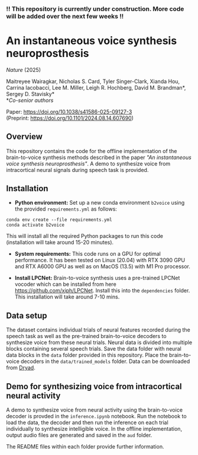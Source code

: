 ### !! This repository is currently under construction. More code will be added over the next few weeks !! ###

# An instantaneous voice synthesis neuroprosthesis

*Nature* (2025)

Maitreyee Wairagkar, Nicholas S. Card, Tyler Singer-Clark, Xianda Hou, Carrina Iacobacci, Lee M. Miller, Leigh R. Hochberg, David M. Brandman*, Sergey D. Stavisky*    
**Co-senior authors*

Paper: https://doi.org/10.1038/s41586-025-09127-3    
(Preprint: https://doi.org/10.1101/2024.08.14.607690)

## Overview

This repository contains the code for the offline implementation of the brain-to-voice synthesis methods described in the paper *"An instantaneous voice synthesis neuroprosthesis"*. A demo to synthesize voice from intracortical neural signals during speech task is provided. 

## Installation

* **Python environment:** Set up a new conda environment `b2voice` using the provided `requirements.yml` as follows:

```
conda env create --file requirements.yml
conda activate b2voice
```
This will install all the required Python packages to run this code (installation will take around 15-20 minutes). 

* **System requirements:** This code runs on a GPU for optimal performance. It has been tested on Linux (20.04) with RTX 3090 GPU and RTX A6000 GPU as well as on MacOS (13.5) with M1 Pro processor. 

* **Install LPCNet:** Brain-to-voice synthesis uses a pre-trained LPCNet vocoder which can be installed from here https://github.com/xiph/LPCNet. Install this into the `dependencies` folder. This installation will take around 7-10 mins. 

## Data setup

The dataset contains individual trials of neural features recorded during the speech task as well as the pre-trained brain-to-voice decoders to synthesize voice from these neural trials. Neural data is divided into multiple blocks containing several speech trials. Save the data folder with neural data blocks in the `data` folder provided in this repository. Place the brain-to-voice decoders in the `data/trained_models` folder. Data can be downloaded from [Dryad](https://doi.org/10.5061/dryad.2280gb64f).

## Demo for synthesizing voice from intracortical neural activity

A demo to synthesize voice from neural activity using the brain-to-voice decoder is provded in the `inference.ipynb` notebook. Run the notebook to load the data, the decoder and then run the inference on each trial individually to synthesize intelligible voice. In the offline implementation, output audio files are generated and saved in the `aud` folder. 

The README files within each folder provide further information.